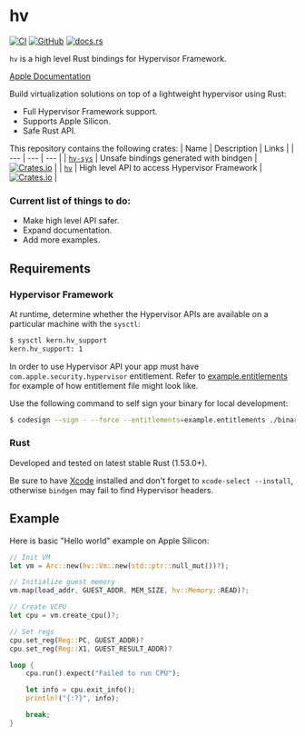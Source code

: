 # hv

[![CI](https://github.com/mxpv/hv/actions/workflows/ci.yml/badge.svg?branch=main)](https://github.com/mxpv/hv/actions/workflows/ci.yml)
[![GitHub](https://img.shields.io/github/license/mxpv/hv)](https://github.com/mxpv/hv/blob/main/LICENSE)
[![docs.rs](https://img.shields.io/docsrs/hv)](https://docs.rs/hv/)

`hv` is a high level Rust bindings for Hypervisor Framework.

[Apple Documentation](https://developer.apple.com/documentation/hypervisor)

Build virtualization solutions on top of a lightweight hypervisor using Rust:
- Full Hypervisor Framework support.
- Supports Apple Silicon.
- Safe Rust API.

This repository contains the following crates:
| Name | Description | Links |
| --- | --- | --- |
| [`hv-sys`](./hv-sys) | Unsafe bindings generated with bindgen | [![Crates.io](https://img.shields.io/crates/v/hv-sys)](https://crates.io/crates/hv-sys) |
| [`hv`](./hv) | High level API to access Hypervisor Framework | [![Crates.io](https://img.shields.io/crates/v/hv)](https://crates.io/crates/hv) |

### Current list of things to do:
- Make high level API safer.
- Expand documentation.
- Add more examples.

## Requirements

### Hypervisor Framework

At runtime, determine whether the Hypervisor APIs are available on a particular machine with the `sysctl`:

```bash
$ sysctl kern.hv_support
kern.hv_support: 1
```

In order to use Hypervisor API your app must have `com.apple.security.hypervisor` entitlement.
Refer to [example.entitlements](example.entitlements) for example of how entitlement file might look like.

Use the following command to self sign your binary for local development:

```bash
$ codesign --sign - --force --entitlements=example.entitlements ./binary
```

### Rust

Developed and tested on latest stable Rust (1.53.0+).

Be sure to have [Xcode](https://developer.apple.com/xcode/) installed and don't forget to `xcode-select --install`,
otherwise `bindgen` may fail to find Hypervisor headers.

## Example

Here is basic "Hello world" example on Apple Silicon:
```rust
// Init VM
let vm = Arc::new(hv::Vm::new(std::ptr::null_mut())?);

// Initialize guest memory
vm.map(load_addr, GUEST_ADDR, MEM_SIZE, hv::Memory::READ)?;

// Create VCPU
let cpu = vm.create_cpu()?;

// Set regs
cpu.set_reg(Reg::PC, GUEST_ADDR)?
cpu.set_reg(Reg::X1, GUEST_RESULT_ADDR)?

loop {
    cpu.run().expect("Failed to run CPU");

    let info = cpu.exit_info();
    println!("{:?}", info);

    break;
}
```
